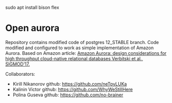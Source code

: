 sudo apt install bison flex

# Open aurora
Repository contains modified code of postgres 12_STABLE branch. 
Code modified and configured to work as simple implementation of Amazon Aurora. Based on Amazon article: [Amazon Aurora: design considerations for high throughput cloud-native relational databases Verbitski et al., SIGMOD’17.](https://www.allthingsdistributed.com/files/p1041-verbitski.pdf)

Collaborators:
* Kirill Nikanorov github: https://github.com/neTpyLUKa
* Kalinin Victor github: https://github.com/WhyWeStillHere
* Polina Guseva github: https://github.com/no-brainer
